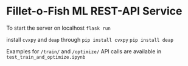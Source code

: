 # Fillet-o-Fish ML REST-API Service
To start the server on localhost
`flask run`

install `cvxpy` and `deap` through
`pip install cvxpy`
`pip install deap`

Examples for `/train/` and `/optimize/` API calls are available in `test_train_and_optimize.ipynb`
